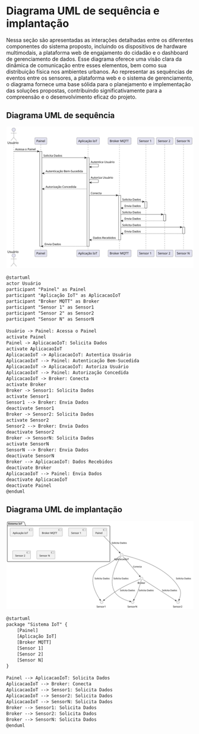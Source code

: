 # Diagrama UML de sequência e implantação

Nessa seção são apresentadas as interações detalhadas entre os diferentes componentes do sistema proposto, incluindo os dispositivos de hardware multimodais, a plataforma web de engajamento do cidadão e o dashboard de gerenciamento de dados. Esse diagrama oferece uma visão clara da dinâmica de comunicação entre esses elementos, bem como sua distribuição física nos ambientes urbanos. Ao representar as sequências de eventos entre os sensores, a plataforma web e o sistema de gerenciamento, o diagrama fornece uma base sólida para o planejamento e implementação das soluções propostas, contribuindo significativamente para a compreensão e o desenvolvimento eficaz do projeto.

## Diagrama UML de sequência

![Diagrama UML de sequencia](../../../static/img/uml-sequencia.svg)

```
@startuml
actor Usuário
participant "Painel" as Painel
participant "Aplicação IoT" as AplicacaoIoT
participant "Broker MQTT" as Broker
participant "Sensor 1" as Sensor1
participant "Sensor 2" as Sensor2
participant "Sensor N" as SensorN

Usuário -> Painel: Acessa o Painel
activate Painel
Painel -> AplicacaoIoT: Solicita Dados
activate AplicacaoIoT
AplicacaoIoT -> AplicacaoIoT: Autentica Usuário
AplicacaoIoT --> Painel: Autenticação Bem-Sucedida
AplicacaoIoT -> AplicacaoIoT: Autoriza Usuário
AplicacaoIoT --> Painel: Autorização Concedida
AplicacaoIoT -> Broker: Conecta
activate Broker
Broker -> Sensor1: Solicita Dados
activate Sensor1
Sensor1 --> Broker: Envia Dados
deactivate Sensor1
Broker -> Sensor2: Solicita Dados
activate Sensor2
Sensor2 --> Broker: Envia Dados
deactivate Sensor2
Broker -> SensorN: Solicita Dados
activate SensorN
SensorN --> Broker: Envia Dados
deactivate SensorN
Broker --> AplicacaoIoT: Dados Recebidos
deactivate Broker
AplicacaoIoT --> Painel: Envia Dados
deactivate AplicacaoIoT
deactivate Painel
@enduml

```

## Diagrama UML de implantação

![Diagrama UML de sequencia](../../../static/img/uml-implantacao.svg)

```
@startuml
package "Sistema IoT" {
    [Painel]
    [Aplicação IoT]
    [Broker MQTT]
    [Sensor 1]
    [Sensor 2]
    [Sensor N]
}

Painel --> AplicacaoIoT: Solicita Dados
AplicacaoIoT --> Broker: Conecta
AplicacaoIoT --> Sensor1: Solicita Dados
AplicacaoIoT --> Sensor2: Solicita Dados
AplicacaoIoT --> SensorN: Solicita Dados
Broker --> Sensor1: Solicita Dados
Broker --> Sensor2: Solicita Dados
Broker --> SensorN: Solicita Dados
@enduml

```
